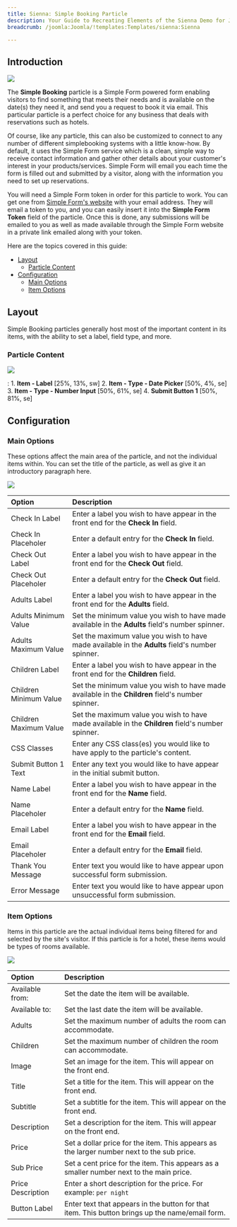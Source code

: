 ```yaml
---
title: Sienna: Simple Booking Particle
description: Your Guide to Recreating Elements of the Sienna Demo for Joomla
breadcrumb: /joomla:Joomla/!templates:Templates/sienna:Sienna

---
```


## Introduction

![](assets/particle_simplebooking1.jpg)

The **Simple Booking** particle is a Simple Form powered form enabling visitors to find something that meets their needs and is available on the date(s) they need it, and send you a request to book it via email. This particular particle is a perfect choice for any business that deals with reservations such as hotels.

Of course, like any particle, this can also be customized to connect to any number of different simplebooking systems with a little know-how. By default, it uses the Simple Form service which is a clean, simple way to receive contact information and gather other details about your customer's interest in your products/services. Simple Form will email you each time the form is filled out and submitted by a visitor, along with the information you need to set up reservations.

You will need a Simple Form token in order for this particle to work. You can get one from [Simple Form's website](https://getsimpleform.com/) with your email address. They will email a token to you, and you can easily insert it into the **Simple Form Token** field of the particle. Once this is done, any submissions will be emailed to you as well as made available through the Simple Form website in a private link emailed along with your token.

Here are the topics covered in this guide:

* [Layout](#layout)
    - [Particle Content](#particle-content)
* [Configuration](#configuration)
    - [Main Options](#main-options)
    - [Item Options](#item-options)

## Layout

Simple Booking particles generally host most of the important content in its items, with the ability to set a label, field type, and more.

### Particle Content

![](assets/particle_simplebooking1.jpg)

:   1. **Item - Label** [25%, 13%, sw]
    2. **Item - Type - Date Picker** [50%, 4%, se]
    3. **Item - Type - Number Input** [50%, 61%, se]
    4. **Submit Button 1** [50%, 81%, se]

## Configuration

### Main Options 

These options affect the main area of the particle, and not the individual items within. You can set the title of the particle, as well as give it an introductory paragraph here.

![](assets/particle_simplebooking2.jpg)

| Option                 | Description                                                                                       |
| :-----                 | :-----                                                                                            |
| Check In Label         | Enter a label you wish to have appear in the front end for the **Check In** field.                |
| Check In Placeholer    | Enter a default entry for the **Check In** field.                                                 |
| Check Out Label        | Enter a label you wish to have appear in the front end for the **Check Out** field.               |
| Check Out Placeholer   | Enter a default entry for the **Check Out** field.                                                |
| Adults Label           | Enter a label you wish to have appear in the front end for the **Adults** field.                  |
| Adults Minimum Value   | Set the minimum value you wish to have made available in the **Adults** field's number spinner.   |
| Adults Maximum Value   | Set the maximum value you wish to have made available in the **Adults** field's number spinner.   |
| Children Label         | Enter a label you wish to have appear in the front end for the **Children** field.                |
| Children Minimum Value | Set the minimum value you wish to have made available in the **Children** field's number spinner. |
| Children Maximum Value | Set the maximum value you wish to have made available in the **Children** field's number spinner. |
| CSS Classes            | Enter any CSS class(es) you would like to have apply to the particle's content.                   |
| Submit Button 1 Text   | Enter any text you would like to have appear in the initial submit button.                        |
| Name Label             | Enter a label you wish to have appear in the front end for the **Name** field.                    |
| Name Placeholer        | Enter a default entry for the **Name** field.                                                     |
| Email Label            | Enter a label you wish to have appear in the front end for the **Email** field.                   |
| Email Placeholer       | Enter a default entry for the **Email** field.                                                    |
| Thank You Message      | Enter text you would like to have appear upon successful form submission.                         |
| Error Message          | Enter text you would like to have appear upon unsuccessful form submission.                       |


### Item Options

Items in this particle are the actual individual items being filtered for and selected by the site's visitor. If this particle is for a hotel, these items would be types of rooms available.

![](assets/particle_simplebooking3.jpg)

| Option            | Description                                                                                     |
| :-----            | :-----                                                                                          |
| Available from:   | Set the date the item will be available.                                                        |
| Available to:     | Set the last date the item will be available.                                                   |
| Adults            | Set the maximum number of adults the room can accommodate.                                      |
| Children          | Set the maximum number of children the room can accommodate.                                    |
| Image             | Set an image for the item. This will appear on the front end.                                   |
| Title             | Set a title for the item. This will appear on the front end.                                    |
| Subtitle          | Set a subtitle for the item. This will appear on the front end.                                 |
| Description       | Set a description for the item. This will appear on the front end.                              |
| Price             | Set a dollar price for the item. This appears as the larger number next to the sub price.       |
| Sub Price         | Set a cent price for the item. This appears as a smaller number next to the main price.         |
| Price Description | Enter a short description for the price. For example: `per night`                               |
| Button Label      | Enter text that appears in the button for that item. This button brings up the name/email form. |



